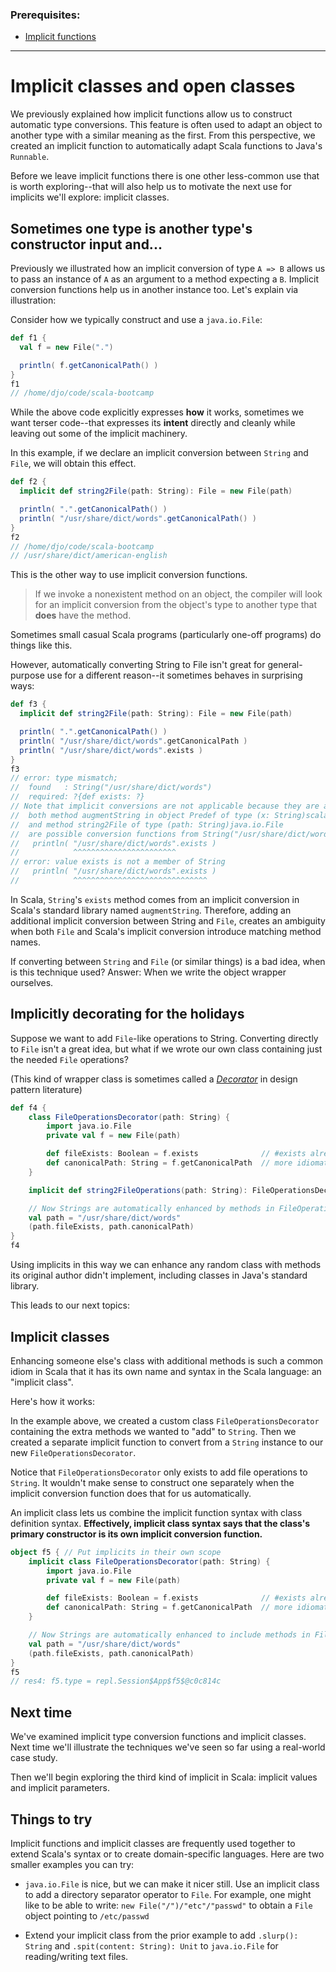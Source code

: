### Prerequisites:

* [Implicit functions](/bootcamp/snippets/implicits-pt1-implicit-functions.md)

--------

# Implicit classes and open classes

We previously explained how implicit functions allow us to construct automatic type conversions.  This feature is often used to adapt an object to another type with a similar meaning as the first.  From this perspective, we created an implicit function to automatically adapt Scala functions to Java's `Runnable`.

Before we leave implicit functions there is one other less-common use that is worth exploring--that will also help us to motivate the next use for implicits we'll explore: implicit classes.

## Sometimes one type is another type's constructor input and...

Previously we illustrated how an implicit conversion of type `A => B` allows us to pass an instance of `A` as an argument to a method expecting a `B`.  Implicit conversion functions help us in another instance too.  Let's explain via illustration:

Consider how we typically construct and use a `java.io.File`:

```scala
def f1 {
  val f = new File(".")

  println( f.getCanonicalPath() )
}
f1
// /home/djo/code/scala-bootcamp
```

While the above code explicitly expresses **how** it works, sometimes we want terser code--that expresses its **intent** directly and cleanly while leaving out some of the implicit machinery.

In this example, if we declare an implicit conversion between `String` and `File`, we will obtain this effect.

```scala
def f2 {
  implicit def string2File(path: String): File = new File(path)

  println( ".".getCanonicalPath() )
  println( "/usr/share/dict/words".getCanonicalPath() )
}
f2
// /home/djo/code/scala-bootcamp
// /usr/share/dict/american-english
```

This is the other way to use implicit conversion functions.

> If we invoke a nonexistent method on an object, the compiler will look for an implicit conversion from the object's type to another type that **does** have the method.

Sometimes small casual Scala programs (particularly one-off programs) do things like this.

However, automatically converting String to File isn't great for general-purpose use for a different reason--it sometimes behaves in surprising ways:

```scala
def f3 {
  implicit def string2File(path: String): File = new File(path)

  println( ".".getCanonicalPath() )
  println( "/usr/share/dict/words".getCanonicalPath )
  println( "/usr/share/dict/words".exists )
}
f3
// error: type mismatch;
//  found   : String("/usr/share/dict/words")
//  required: ?{def exists: ?}
// Note that implicit conversions are not applicable because they are ambiguous:
//  both method augmentString in object Predef of type (x: String)scala.collection.immutable.StringOps
//  and method string2File of type (path: String)java.io.File
//  are possible conversion functions from String("/usr/share/dict/words") to ?{def exists: ?}
//   println( "/usr/share/dict/words".exists )
//            ^^^^^^^^^^^^^^^^^^^^^^^
// error: value exists is not a member of String
//   println( "/usr/share/dict/words".exists )
//            ^^^^^^^^^^^^^^^^^^^^^^^^^^^^^^
```

In Scala, `String`'s `exists` method comes from an implicit conversion in Scala's standard library named `augmentString`.  Therefore, adding an additional implicit conversion between String and `File`, creates an ambiguity when both `File` and Scala's implicit conversion introduce matching method names.

If converting between `String` and `File` (or similar things) is a bad idea, when is this technique used?  Answer: When we write the object wrapper ourselves.

## Implicitly decorating for the holidays

Suppose we want to add `File`-like operations to String.  Converting directly to `File` isn't a great idea, but what if we wrote our own class containing just the needed `File` operations?

(This kind of wrapper class is sometimes called a [*Decorator*](https://dzone.com/articles/decorator-design-pattern-in-java) in design pattern literature)

```scala
def f4 {
    class FileOperationsDecorator(path: String) {
        import java.io.File
        private val f = new File(path)

        def fileExists: Boolean = f.exists              // #exists already works on String, so we have to rename
        def canonicalPath: String = f.getCanonicalPath  // more idiomatic Scala
    }

    implicit def string2FileOperations(path: String): FileOperationsDecorator = new FileOperationsDecorator(path)

    // Now Strings are automatically enhanced by methods in FileOperationsDecorator
    val path = "/usr/share/dict/words"
    (path.fileExists, path.canonicalPath)
}
f4
```

Using implicits in this way we can enhance any random class with methods its original author didn't implement, including classes in Java's standard library.

This leads to our next topics:

## Implicit classes

Enhancing someone else's class with additional methods is such a common idiom in Scala that it has its own name and syntax in the Scala language: an "implicit class".

Here's how it works:

In the example above, we created a custom class `FileOperationsDecorator` containing the extra methods we wanted to "add" to `String`.  Then we created a separate implicit function to convert from a `String` instance to our new `FileOperationsDecorator`.

Notice that `FileOperationsDecorator` only exists to add file operations to `String`.  It wouldn't make sense to construct one separately when the implicit conversion function does that for us automatically.

An implicit class lets us combine the implicit function syntax with class definition syntax.  **Effectively, implicit class syntax says that the class's primary constructor is its own implicit conversion function.**

```scala
object f5 { // Put implicits in their own scope
    implicit class FileOperationsDecorator(path: String) {
        import java.io.File
        private val f = new File(path)

        def fileExists: Boolean = f.exists              // #exists already works on String, so we have to rename
        def canonicalPath: String = f.getCanonicalPath  // more idiomatic Scala
    }

    // Now Strings are automatically enhanced to include methods in FileOperationsDecorator
    val path = "/usr/share/dict/words"
    (path.fileExists, path.canonicalPath)
}
f5
// res4: f5.type = repl.Session$App$f5$@c0c814c
```

## Next time

We've examined implicit type conversion functions and implicit classes.  Next time we'll illustrate the techniques we've seen so far using a real-world case study.

Then we'll begin exploring the third kind of implicit in Scala: implicit values and implicit parameters.

## Things to try

Implicit functions and implicit classes are frequently used together to extend Scala's syntax or to create domain-specific languages.  Here are two smaller examples you can try:

* `java.io.File` is nice, but we can make it nicer still.  Use an implicit class to add a directory separator operator to `File`.  For example, one might like to be able to write: `new File("/")/"etc"/"passwd"` to obtain a `File` object pointing to `/etc/passwd`

* Extend your implicit class from the prior example to add `.slurp(): String` and `.spit(content: String): Unit` to `java.io.File` for reading/writing text files.
